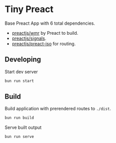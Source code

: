 # Tiny Preact

Base Preact App with 6 total dependencies.

- [preactjs/wmr](https://github.com/preactjs/wmr) by Preact to build.
- [preactjs/signals](https://github.com/preactjs/signals).
- [preactjs/preact-iso](https://github.com/preactjs/preact-iso) for routing.

## Developing

Start dev server

```bash
bun run start
```

## Build

Build application with prerendered routes to `./dist`.

```bash
bun run build
```

Serve built output

```bash
bun run serve
```
